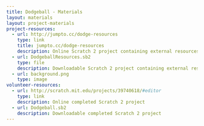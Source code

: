 ```yaml
---
title: Dodgeball - Materials
layout: materials
layout: project-materials
project-resources:
  - url: http://jumpto.cc/dodge-resources
    type: link
    title: jumpto.cc/dodge-resources
    description: Online Scratch 2 project containing external resources
  - url: DodgeballResources.sb2
    type: file
    description: Downloadable Scratch 2 project containing external resources
  - url: background.png
    type: image
volunteer-resources:
  - url: http://scratch.mit.edu/projects/39740618/#editor
    type: link
    description: Online completed Scratch 2 project
  - url: Dodgeball.sb2
    description: Downloadable completed Scratch 2 project
---
```

